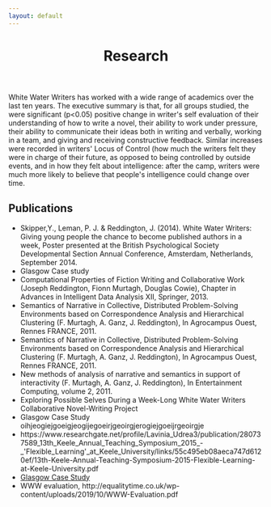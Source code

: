 ```yaml
---
layout: default
---
```

<header class="portfolio-header">
  <h1>Research</h1>
</header>

<p>White Water Writers has worked with a wide range of academics over the last ten years. The executive summary is that, for all groups studied, the were significant (p<0.05) positive change in writer's self evaluation of their understanding of how to write a novel, their ability to work under pressure, their ability to communicate their ideas both in writing and verbally, working in a team, and giving and receiving constructive feedback. Similar increases were recorded in writers' Locus of Control (how much the writers felt they were in charge of their future, as opposed to being controlled by outside events, and in how they felt about intelligence: after the camp, writers were much more likely to believe that people's intelligence could change over time. </p>

<h2>Publications </h2>
<ul>
	<li> Skipper,Y., Leman, P. J. & Reddington, J. (2014). White Water Writers: Giving young people the chance to become published authors in a week, Poster presented at the British Psychological Society Developmental Section Annual Conference, Amsterdam, Netherlands, September 2014.</li>
	<li> Glasgow Case study</li>
	<li> Computational Properties of Fiction Writing and Collaborative Work (Joseph Reddington, Fionn Murtagh, Douglas Cowie), Chapter in Advances in Intelligent Data Analysis XII, Springer, 2013.</li>
	<li> Semantics of Narrative in Collective, Distributed Problem-Solving Environments based on Correspondence Analysis and Hierarchical Clustering (F. Murtagh, A. Ganz, J. Reddington), In Agrocampus Ouest, Rennes FRANCE, 2011.</li>
	<li> Semantics of Narrative in Collective, Distributed Problem-Solving Environments based on Correspondence Analysis and Hierarchical Clustering (F. Murtagh, A. Ganz, J. Reddington), In Agrocampus Ouest, Rennes FRANCE, 2011.</li>
	<li> New methods of analysis of narrative and semantics in support of interactivity (F. Murtagh, A. Ganz, J. Reddington), In Entertainment Computing, volume 2, 2011.</li>
	<li> Exploring Possible Selves During a Week-Long White Water Writers Collaborative Novel-Writing Project</li>
<li>Glasgow Case Study oihjeogiejgoeigjeogijegoeirjgeoirgjerogiejgoeijrgeoirgje  </li>
	<li> https://www.researchgate.net/profile/Lavinia_Udrea3/publication/280737589_13th_Keele_Annual_Teaching_Symposium_2015_-_'Flexible_Learning'_at_Keele_University/links/55c495eb08aeca747d6120ef/13th-Keele-Annual-Teaching-Symposium-2015-Flexible-Learning-at-Keele-University.pdf</li>
	<li> <a href="https://eprints.gla.ac.uk/209115/1/209115.pdf">Glasgow Case Study</a></li>
	<li> WWW evaluation, http://equalitytime.co.uk/wp-content/uploads/2019/10/WWW-Evaluation.pdf</li>
</ul>
